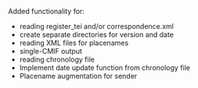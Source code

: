 Added functionality for:
- reading register_tei and/or correspondence.xml
- create separate directories for version and date
- reading XML files for placenames
- single-CMIF output
- reading chronology file
- Implement date update function from chronology file
- Placename augmentation for sender
